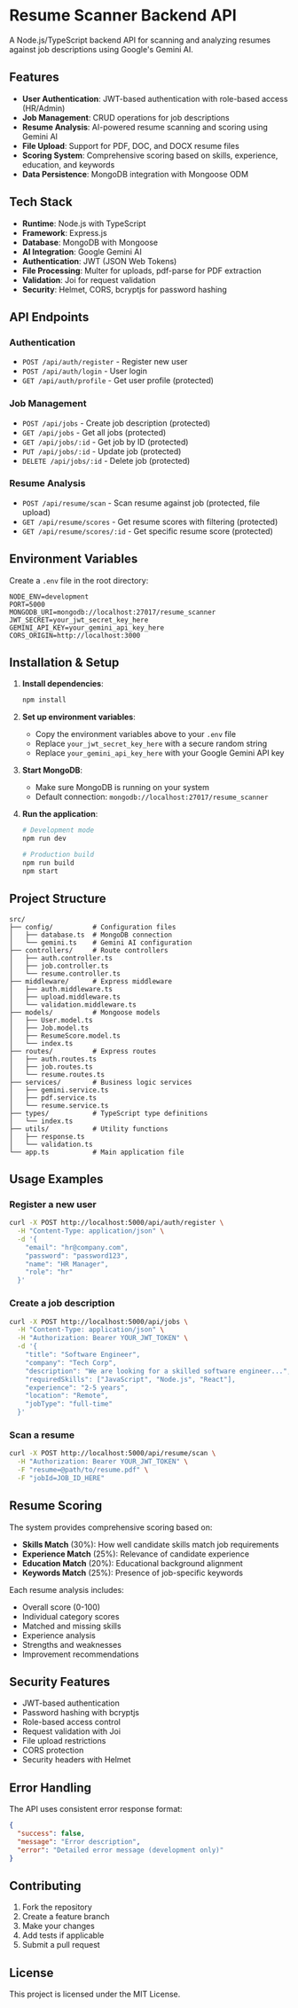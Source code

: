 # Resume Scanner Backend API

A Node.js/TypeScript backend API for scanning and analyzing resumes against job descriptions using Google's Gemini AI.

## Features

- **User Authentication**: JWT-based authentication with role-based access (HR/Admin)
- **Job Management**: CRUD operations for job descriptions
- **Resume Analysis**: AI-powered resume scanning and scoring using Gemini AI
- **File Upload**: Support for PDF, DOC, and DOCX resume files
- **Scoring System**: Comprehensive scoring based on skills, experience, education, and keywords
- **Data Persistence**: MongoDB integration with Mongoose ODM

## Tech Stack

- **Runtime**: Node.js with TypeScript
- **Framework**: Express.js
- **Database**: MongoDB with Mongoose
- **AI Integration**: Google Gemini AI
- **Authentication**: JWT (JSON Web Tokens)
- **File Processing**: Multer for uploads, pdf-parse for PDF extraction
- **Validation**: Joi for request validation
- **Security**: Helmet, CORS, bcryptjs for password hashing

## API Endpoints

### Authentication
- `POST /api/auth/register` - Register new user
- `POST /api/auth/login` - User login
- `GET /api/auth/profile` - Get user profile (protected)

### Job Management
- `POST /api/jobs` - Create job description (protected)
- `GET /api/jobs` - Get all jobs (protected)
- `GET /api/jobs/:id` - Get job by ID (protected)
- `PUT /api/jobs/:id` - Update job (protected)
- `DELETE /api/jobs/:id` - Delete job (protected)

### Resume Analysis
- `POST /api/resume/scan` - Scan resume against job (protected, file upload)
- `GET /api/resume/scores` - Get resume scores with filtering (protected)
- `GET /api/resume/scores/:id` - Get specific resume score (protected)

## Environment Variables

Create a `.env` file in the root directory:

```env
NODE_ENV=development
PORT=5000
MONGODB_URI=mongodb://localhost:27017/resume_scanner
JWT_SECRET=your_jwt_secret_key_here
GEMINI_API_KEY=your_gemini_api_key_here
CORS_ORIGIN=http://localhost:3000
```

## Installation & Setup

1. **Install dependencies**:
   ```bash
   npm install
   ```

2. **Set up environment variables**:
   - Copy the environment variables above to your `.env` file
   - Replace `your_jwt_secret_key_here` with a secure random string
   - Replace `your_gemini_api_key_here` with your Google Gemini API key

3. **Start MongoDB**:
   - Make sure MongoDB is running on your system
   - Default connection: `mongodb://localhost:27017/resume_scanner`

4. **Run the application**:
   ```bash
   # Development mode
   npm run dev
   
   # Production build
   npm run build
   npm start
   ```

## Project Structure

```
src/
├── config/          # Configuration files
│   ├── database.ts  # MongoDB connection
│   └── gemini.ts    # Gemini AI configuration
├── controllers/     # Route controllers
│   ├── auth.controller.ts
│   ├── job.controller.ts
│   └── resume.controller.ts
├── middleware/      # Express middleware
│   ├── auth.middleware.ts
│   ├── upload.middleware.ts
│   └── validation.middleware.ts
├── models/          # Mongoose models
│   ├── User.model.ts
│   ├── Job.model.ts
│   ├── ResumeScore.model.ts
│   └── index.ts
├── routes/          # Express routes
│   ├── auth.routes.ts
│   ├── job.routes.ts
│   └── resume.routes.ts
├── services/        # Business logic services
│   ├── gemini.service.ts
│   ├── pdf.service.ts
│   └── resume.service.ts
├── types/           # TypeScript type definitions
│   └── index.ts
├── utils/           # Utility functions
│   ├── response.ts
│   └── validation.ts
└── app.ts           # Main application file
```

## Usage Examples

### Register a new user
```bash
curl -X POST http://localhost:5000/api/auth/register \
  -H "Content-Type: application/json" \
  -d '{
    "email": "hr@company.com",
    "password": "password123",
    "name": "HR Manager",
    "role": "hr"
  }'
```

### Create a job description
```bash
curl -X POST http://localhost:5000/api/jobs \
  -H "Content-Type: application/json" \
  -H "Authorization: Bearer YOUR_JWT_TOKEN" \
  -d '{
    "title": "Software Engineer",
    "company": "Tech Corp",
    "description": "We are looking for a skilled software engineer...",
    "requiredSkills": ["JavaScript", "Node.js", "React"],
    "experience": "2-5 years",
    "location": "Remote",
    "jobType": "full-time"
  }'
```

### Scan a resume
```bash
curl -X POST http://localhost:5000/api/resume/scan \
  -H "Authorization: Bearer YOUR_JWT_TOKEN" \
  -F "resume=@path/to/resume.pdf" \
  -F "jobId=JOB_ID_HERE"
```

## Resume Scoring

The system provides comprehensive scoring based on:

- **Skills Match** (30%): How well candidate skills match job requirements
- **Experience Match** (25%): Relevance of candidate experience
- **Education Match** (20%): Educational background alignment
- **Keywords Match** (25%): Presence of job-specific keywords

Each resume analysis includes:
- Overall score (0-100)
- Individual category scores
- Matched and missing skills
- Experience analysis
- Strengths and weaknesses
- Improvement recommendations

## Security Features

- JWT-based authentication
- Password hashing with bcryptjs
- Role-based access control
- Request validation with Joi
- File upload restrictions
- CORS protection
- Security headers with Helmet

## Error Handling

The API uses consistent error response format:
```json
{
  "success": false,
  "message": "Error description",
  "error": "Detailed error message (development only)"
}
```

## Contributing

1. Fork the repository
2. Create a feature branch
3. Make your changes
4. Add tests if applicable
5. Submit a pull request

## License

This project is licensed under the MIT License.
